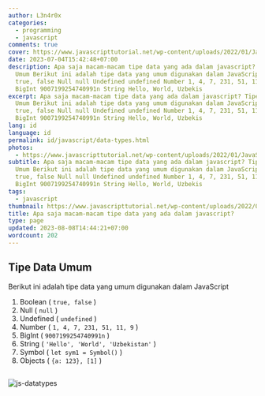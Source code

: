 ```yaml
---
author: L3n4r0x
categories:
  - programming
  - javascript
comments: true
cover: https://www.javascripttutorial.net/wp-content/uploads/2022/01/JavaScript-data-types.svg
date: 2023-07-04T15:42:48+07:00
description: Apa saja macam-macam tipe data yang ada dalam javascript? Tipe Data
  Umum Berikut ini adalah tipe data yang umum digunakan dalam JavaScript Boolean
  true, false Null null Undefined undefined Number 1, 4, 7, 231, 51, 11, 9
  BigInt 9007199254740991n String Hello, World, Uzbekis
excerpt: Apa saja macam-macam tipe data yang ada dalam javascript? Tipe Data
  Umum Berikut ini adalah tipe data yang umum digunakan dalam JavaScript Boolean
  true, false Null null Undefined undefined Number 1, 4, 7, 231, 51, 11, 9
  BigInt 9007199254740991n String Hello, World, Uzbekis
lang: id
language: id
permalink: id/javascript/data-types.html
photos:
  - https://www.javascripttutorial.net/wp-content/uploads/2022/01/JavaScript-data-types.svg
subtitle: Apa saja macam-macam tipe data yang ada dalam javascript? Tipe Data
  Umum Berikut ini adalah tipe data yang umum digunakan dalam JavaScript Boolean
  true, false Null null Undefined undefined Number 1, 4, 7, 231, 51, 11, 9
  BigInt 9007199254740991n String Hello, World, Uzbekis
tags:
  - javascript
thumbnail: https://www.javascripttutorial.net/wp-content/uploads/2022/01/JavaScript-data-types.svg
title: Apa saja macam-macam tipe data yang ada dalam javascript?
type: page
updated: 2023-08-08T14:44:21+07:00
wordcount: 202
---
```


## Tipe Data Umum
Berikut ini adalah tipe data yang umum digunakan dalam JavaScript

1. Boolean ( `true, false` )
2. Null ( `null` )
3. Undefined ( `undefined` )
4. Number ( `1, 4, 7, 231, 51, 11, 9` )
5. BigInt ( `9007199254740991n` )
6. String ( `'Hello', 'World', 'Uzbekistan'` )
7. Symbol ( `let sym1 = Symbol()` )
8. Objects ( `{a: 123}, [1]` )

##

![js-datatypes](https://tutorial.techaltum.com/images/js-datatypes.jpg)